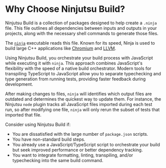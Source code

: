 # Why Choose Ninjutsu Build?

Ninjutsu Build is a collection of packages designed to help create a `.ninja`
file. This file outlines all dependencies between inputs and outputs in your
projects, along with the necessary shell commands to generate those files.

The [`ninja`](https://ninja-build.org/) executable reads this file. Known for
its speed, Ninja is used to build large C++ applications like
[Chromium](https://chromium.googlesource.com/chromium/src/+/main/docs/linux/build_instructions.md#setting-up-the-build)
and
[LLVM](https://www.llvm.org/docs/GettingStarted.html#getting-the-source-code-and-building-llvm).

Using Ninjutsu Build, you orchestrate your build process with JavaScript while
executing it with `ninja`. This approach combines JavaScript's flexibility with
the speed of a native build orchestrator. Modern tools for transpiling
TypeScript to JavaScript allow you to separate typechecking and type generation
from running tests, providing faster feedback during development.

After making changes to files, `ninja` will identifies which output files are
outdated and determines the quickest way to update them. For instance, the
Ninjutsu `node` plugin tracks all JavaScript files imported during each test
run, so after modifying one file, `ninja` will only rerun the subset of tests
that imported that file.

Consider using Ninjutsu Build if:

  * You are dissatisfied with the large number of `package.json` scripts.
  * You have non-standard build steps.
  * You already use a JavaScript/TypeScript script to orchestrate your build but
    seek improved performance or better dependency tracking.
  * You want to integrate formatting, linting, transpiling, and/or typechecking
    into the same build command.
